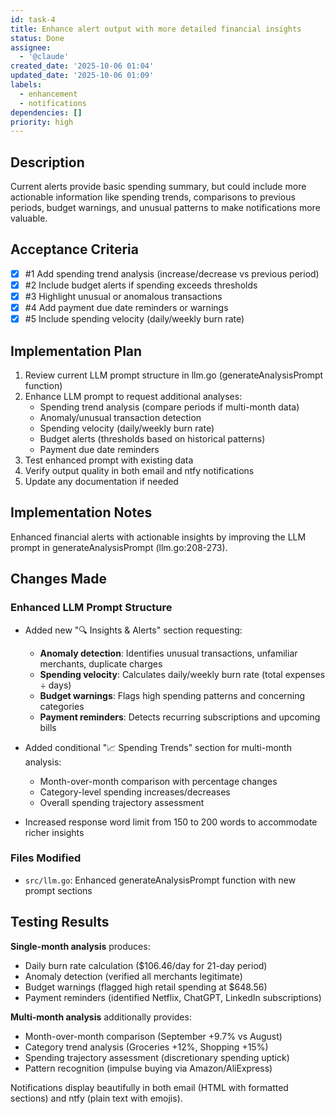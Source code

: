 ```yaml
---
id: task-4
title: Enhance alert output with more detailed financial insights
status: Done
assignee:
  - '@claude'
created_date: '2025-10-06 01:04'
updated_date: '2025-10-06 01:09'
labels:
  - enhancement
  - notifications
dependencies: []
priority: high
---
```


## Description

<!-- SECTION:DESCRIPTION:BEGIN -->
Current alerts provide basic spending summary, but could include more actionable information like spending trends, comparisons to previous periods, budget warnings, and unusual patterns to make notifications more valuable.
<!-- SECTION:DESCRIPTION:END -->

## Acceptance Criteria
<!-- AC:BEGIN -->
- [x] #1 Add spending trend analysis (increase/decrease vs previous period)
- [x] #2 Include budget alerts if spending exceeds thresholds
- [x] #3 Highlight unusual or anomalous transactions
- [x] #4 Add payment due date reminders or warnings
- [x] #5 Include spending velocity (daily/weekly burn rate)
<!-- AC:END -->

## Implementation Plan

<!-- SECTION:PLAN:BEGIN -->
1. Review current LLM prompt structure in llm.go (generateAnalysisPrompt function)
2. Enhance LLM prompt to request additional analyses:
   - Spending trend analysis (compare periods if multi-month data)
   - Anomaly/unusual transaction detection
   - Spending velocity (daily/weekly burn rate)
   - Budget alerts (thresholds based on historical patterns)
   - Payment due date reminders
3. Test enhanced prompt with existing data
4. Verify output quality in both email and ntfy notifications
5. Update any documentation if needed
<!-- SECTION:PLAN:END -->

## Implementation Notes

<!-- SECTION:NOTES:BEGIN -->
Enhanced financial alerts with actionable insights by improving the LLM prompt in generateAnalysisPrompt (llm.go:208-273).

## Changes Made

### Enhanced LLM Prompt Structure
- Added new "🔍 Insights & Alerts" section requesting:
  - **Anomaly detection**: Identifies unusual transactions, unfamiliar merchants, duplicate charges
  - **Spending velocity**: Calculates daily/weekly burn rate (total expenses ÷ days)
  - **Budget warnings**: Flags high spending patterns and concerning categories
  - **Payment reminders**: Detects recurring subscriptions and upcoming bills

- Added conditional "📈 Spending Trends" section for multi-month analysis:
  - Month-over-month comparison with percentage changes
  - Category-level spending increases/decreases
  - Overall spending trajectory assessment

- Increased response word limit from 150 to 200 words to accommodate richer insights

### Files Modified
- `src/llm.go`: Enhanced generateAnalysisPrompt function with new prompt sections

## Testing Results

**Single-month analysis** produces:
- Daily burn rate calculation ($106.46/day for 21-day period)
- Anomaly detection (verified all merchants legitimate)
- Budget warnings (flagged high retail spending at $648.56)
- Payment reminders (identified Netflix, ChatGPT, LinkedIn subscriptions)

**Multi-month analysis** additionally provides:
- Month-over-month comparison (September +9.7% vs August)
- Category trend analysis (Groceries +12%, Shopping +15%)
- Spending trajectory assessment (discretionary spending uptick)
- Pattern recognition (impulse buying via Amazon/AliExpress)

Notifications display beautifully in both email (HTML with formatted sections) and ntfy (plain text with emojis).
<!-- SECTION:NOTES:END -->

